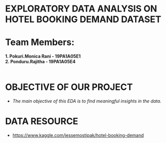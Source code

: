 # EXPLORATORY DATA ANALYSIS ON HOTEL BOOKING DEMAND DATASET

 #  Team Members:
 **1. Pokuri.Monica Rani - 19PA1A05E1**\
 **2. Ponduru.Rajitha    - 19PA1A05E4**
 <br></br>
 
 
  
 # OBJECTIVE OF OUR PROJECT
  * <i>The main objective of this EDA is to find meaningful insights in the data.</i>

 # DATA RESOURCE
   * https://www.kaggle.com/jessemostipak/hotel-booking-demand
   
